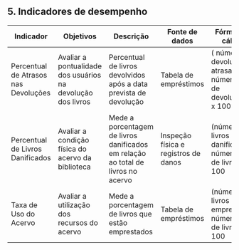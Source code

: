 ## 5. Indicadores de desempenho



| **Indicador** | **Objetivos** | **Descrição** | **Fonte de dados** | **Fórmula de cálculo** |
| ---           | ---           | ---           | ---             | ---             |
| Percentual de Atrasos nas Devoluções | Avaliar a pontualidade dos usuários na devolução dos livros | Percentual de livros devolvidos após a data prevista de devolução | Tabela de empréstimos | ( número de devoluções atrasadas / número total de devoluções ) x 100 |
| Percentual de Livros Danificados | Avaliar a condição física do acervo da biblioteca | Mede a porcentagem de livros danificados em relação ao total de livros no acervo | Inspeção física e registros de danos | (número de livros danificados / número total de livros) * 100 |
| Taxa de Uso do Acervo | Avaliar a utilização dos recursos do acervo | Mede a porcentagem de livros que estão emprestados | Tabela de empréstimos | (número de livros emprestados/ número total de livros) * 100 |


